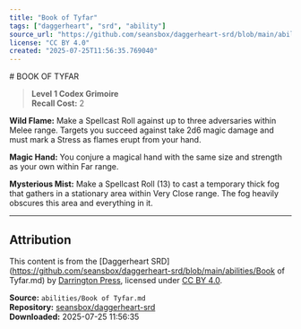 ```yaml
---
title: "Book of Tyfar"
tags: ["daggerheart", "srd", "ability"]
source_url: "https://github.com/seansbox/daggerheart-srd/blob/main/abilities/Book of Tyfar.md"
license: "CC BY 4.0"
created: "2025-07-25T11:56:35.769040"
---
```


﻿# BOOK OF TYFAR

> **Level 1 Codex Grimoire**  
> **Recall Cost:** 2

**Wild Flame:** Make a Spellcast Roll against up to three adversaries within Melee range. Targets you succeed against take 2d6 magic damage and must mark a Stress as flames erupt from your hand.

**Magic Hand:** You conjure a magical hand with the same size and strength as your own within Far range.

**Mysterious Mist:** Make a Spellcast Roll (13) to cast a temporary thick fog that gathers in a stationary area within Very Close range. The fog heavily obscures this area and everything in it.

---

## Attribution

This content is from the [Daggerheart SRD](https://github.com/seansbox/daggerheart-srd/blob/main/abilities/Book of Tyfar.md) by [Darrington Press](https://darringtonpress.com/), licensed under [CC BY 4.0](https://creativecommons.org/licenses/by/4.0/).

**Source:** `abilities/Book of Tyfar.md`  
**Repository:** [seansbox/daggerheart-srd](https://github.com/seansbox/daggerheart-srd)  
**Downloaded:** 2025-07-25 11:56:35

